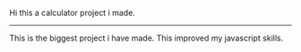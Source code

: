 Hi this a calculator project i made.

-----------------------------------------------

This is the biggest project i have made.
This improved my javascript skills.
